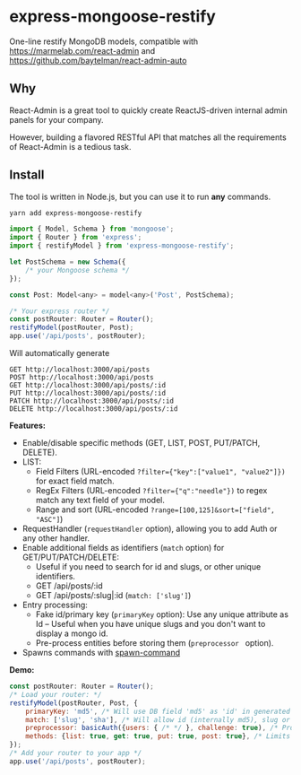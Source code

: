 # express-mongoose-restify

One-line restify MongoDB models, compatible with https://marmelab.com/react-admin and https://github.com/baytelman/react-admin-auto

## Why

React-Admin is a great tool to quickly create ReactJS-driven internal admin panels for your company.

However, building a flavored RESTful API that matches all the requirements of React-Admin is a tedious task.

## Install

The tool is written in Node.js, but you can use it to run **any** commands.

```bash
yarn add express-mongoose-restify
```

```javascript
import { Model, Schema } from 'mongoose';
import { Router } from 'express';
import { restifyModel } from 'express-mongoose-restify';

let PostSchema = new Schema({
    /* your Mongoose schema */
});

const Post: Model<any> = model<any>('Post', PostSchema);

/* Your express router */
const postRouter: Router = Router();
restifyModel(postRouter, Post);
app.use('/api/posts', postRouter);
```

Will automatically generate
```
GET http://localhost:3000/api/posts
POST http://localhost:3000/api/posts
GET http://localhost:3000/api/posts/:id
PUT http://localhost:3000/api/posts/:id
PATCH http://localhost:3000/api/posts/:id
DELETE http://localhost:3000/api/posts/:id
```

**Features:**

* Enable/disable specific methods (GET, LIST, POST, PUT/PATCH, DELETE).
* LIST:
    * Field Filters (URL-encoded `?filter={"key":["value1", "value2"]})` for exact field match.
    * RegEx Filters (URL-encoded `?filter={"q":"needle"})` to regex match any text field of your model.
    * Range and sort (URL-encoded `?range=[100,125]&sort=["field", "ASC"]`)
* RequestHandler (`requestHandler` option), allowing you to add Auth or any other handler.
* Enable additional fields as identifiers (`match` option) for GET/PUT/PATCH/DELETE:
    * Useful if you need to search for id and slugs, or other unique identifiers.
    * GET /api/posts/:id
    * GET /api/posts/:slug|:id (`match: ['slug']`)
* Entry processing:
    * Fake id/primary key (`primaryKey` option): Use any unique attribute as Id – Useful when you have unique slugs and you don't want to display a mongo id.
    * Pre-process entities before storing them (`preprocessor ` option).
* Spawns commands with [spawn-command](https://github.com/mmalecki/spawn-command)

**Demo:**
```js
const postRouter: Router = Router();
/* Load your router: */
restifyModel(postRouter, Post, {
    primaryKey: 'md5', /* Will use DB field 'md5' as 'id' in generated JSONs */  
    match: ['slug', 'sha'], /* Will allow id (internally md5), slug or sha as identifier (`GET /api/posts/:id|:slug|:sha`) */
    preprocessor: basicAuth({users: { /* */ }, challenge: true), /* Protects with basicAuth */
    methods: {list: true, get: true, put: true, post: true}, /* Limits allowed methods, in this case no DEL */
});
/* Add your router to your app */
app.use('/api/posts', postRouter);
```
